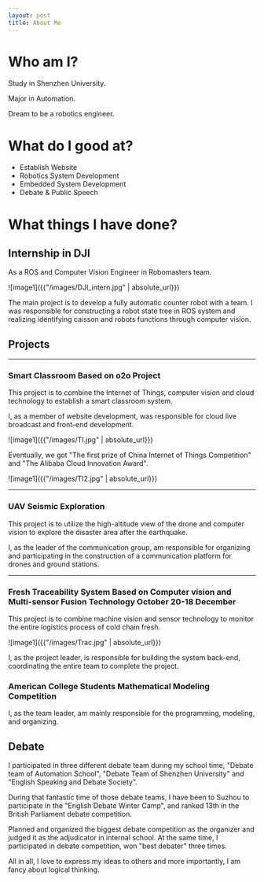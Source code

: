 ```yaml
---
layout: post
title: About Me
---
```


# Who am I?
Study in Shenzhen University.

Major in Automation.

Dream to be a robotics engineer.



# What do I good at?
* Establish Website
* Robotics System Development
* Embedded System Development
* Debate & Public Speech

# What things I have done?
## Internship in DJI
As a ROS and Computer Vision Engineer in Robomasters team. 

![image1]({{"/images/DJI_intern.jpg" | absolute_url}})

The main project is to develop a fully automatic counter robot with a team. I was responsible for constructing a robot state tree in ROS system and realizing identifying caisson and robots functions through computer vision.


## Projects
---
### Smart Classroom Based on o2o Project

This project is to combine the Internet of Things, computer vision and cloud technology to establish a smart classroom system.

I, as a member of website development, was responsible for cloud live broadcast and front-end development.

![image1]({{"/images/TI.jpg" | absolute_url}})

Eventually, we got "The first prize of China Internet of Things Competition" and "The Alibaba Cloud Innovation Award".

![image1]({{"/images/TI2.jpg" | absolute_url}})

---
### UAV Seismic Exploration
This project is to utilize the high-altitude view of the drone and computer vision to explore the disaster area after the earthquake.


I, as the leader of the communication group, am responsible for organizing and participating in the construction of a communication platform for drones and ground stations.

---
### Fresh Traceability System Based on Computer vision and Multi-sensor Fusion Technology October 20-18 December
This project is to combine machine vision and sensor technology to monitor the entire logistics process of cold chain fresh.

![image1]({{"/images/Trac.jpg" | absolute_url}})

I,  as the project leader, is responsible for building the system back-end, coordinating the entire team to complete the project.

### American College Students Mathematical Modeling Competition
I, as the team leader, am mainly responsible for the programming, modeling, and organizing.

## Debate
I participated in three different debate team during my school time, "Debate team of Automation School", "Debate Team of Shenzhen University" and "English Speaking and Debate Society".

During that fantastic time of those debate teams, I have been to Suzhou to participate in the "English Debate Winter Camp", and ranked 13th in the British Parliament debate competition.

Planned and organized the biggest debate competition as the organizer and judged it as the adjudicator in internal school. At the same time,  I participated in debate competition, won "best debater" three times.

All in all, I love to express my ideas to others and more importantly, I am fancy about logical thinking. 

